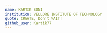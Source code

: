 ```yaml
---
name: KARTIK SONI
institution: VELLORE INSTITUTE OF TECHNOLOGY
quote: CREATE, Don't WAIT!
github_user: Kartik77
---
```

